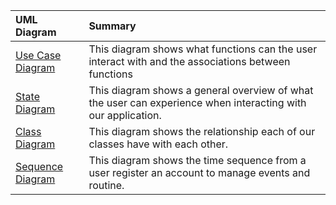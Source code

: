 | UML Diagram       | Summary       | 
| :------------- |:-------------| 
| [Use Case Diagram](use_case_diagram.png)   | This diagram shows what functions can the user interact with and the associations between functions| 
| [State Diagram](state_diagram.png)      | This diagram shows a general overview of what the user can experience when interacting with our application.|  
| [Class Diagram](class_diagram.png)    | This diagram shows the relationship each of our classes have with each other.| 
| [Sequence Diagram](sequence_diagram.png)    | This diagram shows the time sequence from a user register an account to manage events and routine. |  
